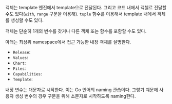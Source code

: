 객체는 template 엔진에서 template으로 전달된다. 그리고 코드 내에서 객첼르 전달할 수도 있다(`with`, `range` 구문을 이용해). `tuple` 함수를 이용해서 template 내에서 객체를 생성할 수도 있다.

객체는 단순히 1개의 변수를 갖거나 다른 객체 또는 함수를 포함할 수도 있다.

아래는 최상위 namespace에서 접근 가능한 내장 객체를 설명한다.

- `Release`:
- `Values`:
- `Chart`:
- `Files`:
- `Capabilities`:
- `Template`:

내장 변수는 대문자로 시작한다. 이는 Go 언어의 naming 관습이다. 그렇기 떄문에 사용자 생성 변수의 경우 구분을 위해 소문자로 시작하도록 naming한다.

